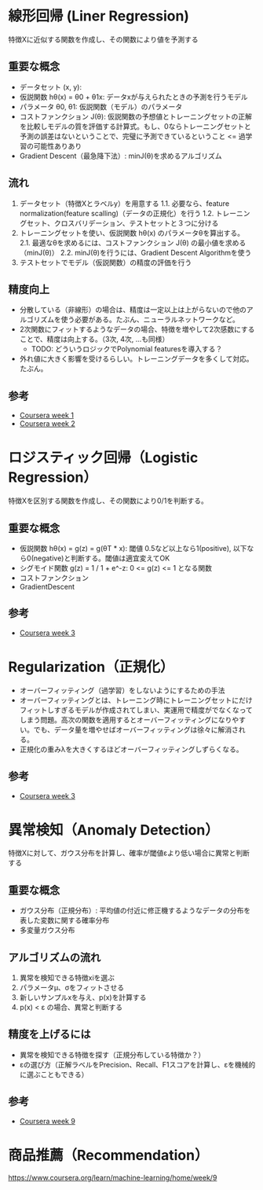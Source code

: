 # 線形回帰 (Liner Regression)

特徴Xに近似する関数を作成し、その関数により値を予測する

## 重要な概念

* データセット (x, y):
* 仮説関数 hθ(x) = θ0 + θ1x: データxが与えられたときの予測を行うモデル
* パラメータ θ0, θ1: 仮説関数（モデル）のパラメータ
* コストファンクション J(θ): 仮説関数の予想値とトレーニングセットの正解を比較しモデルの質を評価する計算式。もし、0ならトレーニングセットと予測の誤差はないということで、完璧に予測できているということ <= 過学習の可能性ありあり
* Gradient Descent（最急降下法）: minJ(θ)を求めるアルゴリズム

## 流れ

1. データセット（特徴Xとラベルy）を用意する
1.1. 必要なら、feature normalization(feature scalling)（データの正規化）を行う
1.2. トレーニングセット、クロスバリデーション、テストセットと３つに分ける
2. トレーニングセットを使い、仮説関数 hθ(x) のパラメータθを算出する。
2.1. 最適なθを求めるには、コストファンクション J(θ) の最小値を求める（minJ(θ)）
2.2. minJ(θ)を行うには、Gradient Descent Algorithmを使う
3. テストセットでモデル（仮説関数）の精度の評価を行う

## 精度向上

* 分散している（非線形）の場合は、精度は一定以上は上がらないので他のアルゴリズムを使う必要がある。たぶん、ニューラルネットワークなど。
* 2次関数にフィットするようなデータの場合、特徴を増やして2次感数にすることで、精度は向上する。（3次, 4次, ...も同様）
  * TODO: どういうロジックでPolynomial featuresを導入する？
* 外れ値に大きく影響を受けるらしい。トレーニングデータを多くして対応。たぶん。

## 参考

* [Coursera week 1](https://www.coursera.org/learn/machine-learning/home/week/1)
* [Coursera week 2](https://www.coursera.org/learn/machine-learning/home/week/2)


# ロジスティック回帰（Logistic Regression）

特徴Xを区別する関数を作成し、その関数により0/1を判断する。

## 重要な概念

* 仮説関数 hθ(x) = g(z) = g(θT * x): 閾値 0.5など以上なら1(positive), 以下なら0(negative)と判断する。閾値は適宜変えてOK
* シグモイド関数 g(z) = 1 / 1 + e^-z: 0 <= g(z) <= 1 となる関数
* コストファンクション
* GradientDescent

## 参考

* [Coursera week 3](https://www.coursera.org/learn/machine-learning/home/week/3)

# Regularization（正規化）

* オーバーフィッティング（過学習）をしないようにするための手法
* オーバーフィッティングとは、トレーニング時にトレーニングセットにだけフィットしすぎるモデルが作成されてしまい、実運用で精度がでなくなってしまう問題。高次の関数を適用するとオーバーフィッティングになりやすい。でも、データ量を増やせばオーバーフィッティングは徐々に解消される。
* 正規化の重みλを大きくするほどオーバーフィッティングしずらくなる。

## 参考

* [Coursera week 3](https://www.coursera.org/learn/machine-learning/home/week/3)

# 異常検知（Anomaly Detection）

特徴Xに対して、ガウス分布を計算し、確率が閾値εより低い場合に異常と判断する

## 重要な概念

* ガウス分布（正規分布）: 平均値の付近に修正機するようなデータの分布を表した変数に関する確率分布
* 多変量ガウス分布

## アルゴリズムの流れ

1. 異常を検知できる特徴xiを選ぶ
2. パラメータμ、σをフィットさせる
3. 新しいサンプルxを与え、p(x)を計算する
4. p(x) < ε の場合、異常と判断する

## 精度を上げるには

* 異常を検知できる特徴を探す（正規分布している特徴か？）
* εの選び方（正解ラベルをPrecision、Recall、F1スコアを計算し、εを機械的に選ぶこともできる）

## 参考

* [Coursera week 9](https://www.coursera.org/learn/machine-learning/home/week/9)

# 商品推薦（Recommendation）

https://www.coursera.org/learn/machine-learning/home/week/9
